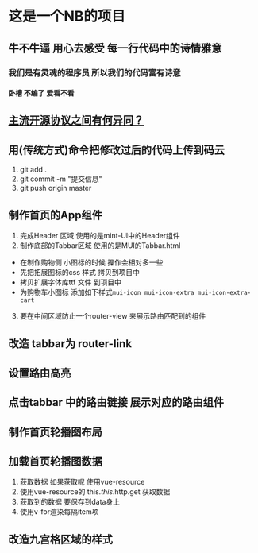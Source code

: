 # 这是一个NB的项目

## 牛不牛逼 用心去感受 每一行代码中的诗情雅意

### 我们是有灵魂的程序员 所以我们的代码富有诗意

#### 卧槽 不编了 爱看不看

## [主流开源协议之间有何异同？](https://www.zhihu.com/question/19568896)

## 用(传统方式)命令把修改过后的代码上传到码云
1. git add .
2. git commit -m "提交信息"
3. git push origin master

## 制作首页的App组件
1. 完成Header 区域 使用的是mint-UI中的Header组件
2. 制作底部的Tabbar区域 使用的是MUI的Tabbar.html
  + 在制作购物侧 小图标的时候 操作会相对多一些
  + 先把拓展图标的css 样式 拷贝到项目中
  + 拷贝扩展字体库ttf 文件 到项目中
  + 为购物车小图标 添加如下样式`mui-icon mui-icon-extra mui-icon-extra-cart`
3. 要在中间区域防止一个router-view 来展示路由匹配到的组件

## 改造 tabbar为 router-link

## 设置路由高亮

## 点击tabbar 中的路由链接 展示对应的路由组件

## 制作首页轮播图布局

## 加载首页轮播图数据
1. 获取数据 如果获取呢 使用vue-resource
2. 使用vue-resource的 this.$this.$http.get 获取数据
3. 获取到的数据 要保存到data身上
4. 使用v-for渲染每隔item项

## 改造九宫格区域的样式

